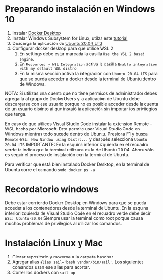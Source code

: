 # Preparando instalación en Windows 10
1. Instalar [Docker Desktop](https://www.docker.com/products/docker-desktop)
2. Instalar Windows Subsystem for Linux, utilza este [tutorial](https://docs.microsoft.com/en-us/windows/wsl/install-win10)
3. Descarga la aplicación de [Ubuntu 20.04 LTS](https://www.microsoft.com/en-us/p/ubuntu-2004-lts/9n6svws3rx71?rtc=1&activetab=pivot:overviewtab)
4. Configurar docker desktop para que utilice WSL 2
    1. En settings debe estar marcada la casilla `Use the WSL 2 based engine`.
    2. En `Resources > WSL Integration` activa la casilla `Enable integration with my default WSL distro`
    3. En la misma seccíón activa la integración con `Ubuntu 20.04 LTS` para que se pueda acceder a docker desde la terminal de Ubuntu dentro de Windows.

NOTA: Si utilizas una cuenta que no tiene permisos de administrador debes agregarla al grupo de DockerUsers y la aplicación de Ubuntu debe descargarse con ese usuario porque no es posible acceder desde la cuenta de un usuario distinto al que instaló la aplicación sin importar los privilegios que tenga.

En caso de que utilices Visual Studio Code instalar la extension Remote - WSL hecha por Microsoft. Esto permite usar Visual Studio Code en Windows mientras todo sucede dentro de Ubuntu.
Presiona F1 y busca `Remote-WSL: New Window using Distro...` y después selecciona `Ubuntu 20.04 LTS`
IMPORTANTE: En la esquina inferior izquierda en el recuadro verde te indica que la terminal utilizada es la de Ubuntu 20.04.
Ahora sólo es seguir el proceso de instalación con la terminal de Ubuntu.

Para verificar que está bien instalado Docker Desktop, en la terminal de Ubuntu corre el comando `sudo docker ps -a`

# Recordatorio windows
Debe estar corriendo Docker Desktop en Windows para que se pueda acceder a los contenedores desde la terminal de Ubuntu.
En la esquina inferior izquierda de Visual Studio Code en el recuadro verde debe decir `WSL: Ubuntu-20.04`
Siempre usar la terminal como root porque causa muchos problemas de privilegios al utilizar los comandos.

# Instalación Linux y Mac
1. Clonar repositorio y moverse a la carpeta hanchar.
2. Agregar alias `alias sail='bash vendor/bin/sail'`. Los siguientes comandos usan ese alias para acortar.
3. Correr los dockers con `sail up`
